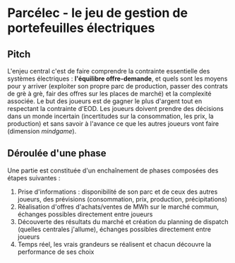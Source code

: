 # Parcélec - le jeu de gestion de portefeuilles électriques

## Pitch

L'enjeu central c'est de faire comprendre la contrainte essentielle des systèmes électriques : **l'équilibre offre-demande**, et quels sont les moyens pour y arriver (exploiter son propre parc de production, passer des contrats de grè à grè, fair des offres sur les places de marché) et la complexité associée. Le but des joueurs est de gagner le plus d'argent tout en respectant la contrainte d'EOD. Les joueurs doivent prendre des décisions dans un monde incertain (incertitudes sur la consommation, les prix, la production) et sans savoir à l'avance ce que les autres joueurs vont faire (dimension _mindgame_).

## Déroulée d'une phase

Une partie est constituée d'un enchaînement de phases composées des étapes suivantes :

1. Prise d'informations : disponibilité de son parc et de ceux des autres joueurs, des prévisions (consommation, prix, production, précipitations)
2. Réalisation d'offres d'achats/ventes de MWh sur le marché commun, échanges possibles directement entre joueurs
3. Découverte des résultats du marché et création du planning de dispatch (quelles centrales j'allume), échanges possibles directement entre joueurs
4. Temps réel, les vrais grandeurs se réalisent et chacun découvre la performance de ses choix
